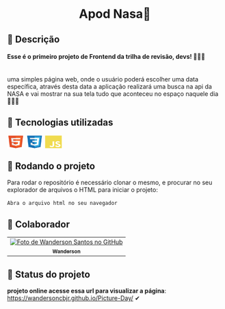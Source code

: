 <h1 align="center">Apod Nasa🚀</h1>

## :memo: Descrição

<h4>Esse é o primeiro projeto de Frontend da trilha de revisão, devs! 🧑🏿‍💻</h4>
<br>
uma simples página web, onde o usuário poderá escolher uma data específica, através desta data a aplicação realizará uma busca na api da NASA e vai mostrar na sua tela tudo que aconteceu no espaço naquele dia 👨🏻‍🚀

## :wrench: Tecnologias utilizadas

<div style="display: inline_block">
 <img align="center" alt="julio-HTML" height="30" width="40" src="https://raw.githubusercontent.com/devicons/devicon/master/icons/html5/html5-original.svg">
  <img align="center" alt="julio-CSS" height="30" width="40" src="https://raw.githubusercontent.com/devicons/devicon/master/icons/css3/css3-original.svg">
  <img align="center" alt="julio-Js" height="30" width="40" src="https://raw.githubusercontent.com/devicons/devicon/master/icons/javascript/javascript-plain.svg"></div>

## :rocket: Rodando o projeto

Para rodar o repositório é necessário clonar o mesmo, e procurar no seu explorador de arquivos o HTML para iniciar o projeto:

```
Abra o arquivo html no seu navegador
```

## :handshake: Colaborador

<table>
  <tr>
    <td align="center">
      <a href="https://github.com/wandersoncbjr">
        <img src="https://avatars.githubusercontent.com/u/101597114?v=4" width="100px;" alt="Foto de Wanderson Santos no GitHub"/><br>
        <sub>
          <b>Wanderson</b>
        </sub>
      </a>
    </td>
  </tr>
</table>

## :dart: Status do projeto

<b>projeto online acesse essa url para visualizar a página</b>: https://wandersoncbjr.github.io/Picture-Day/ ✔
